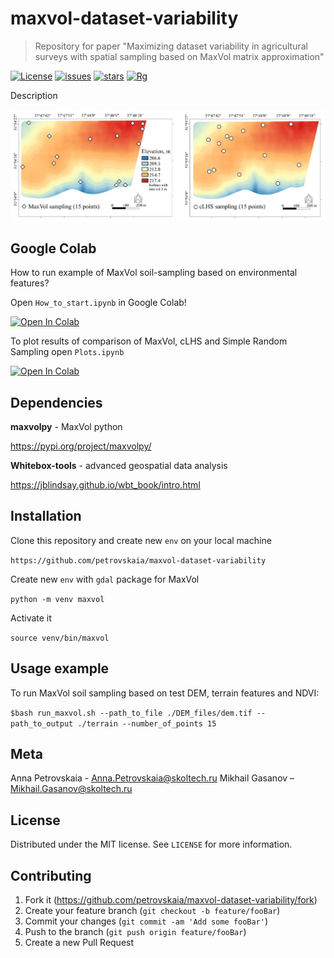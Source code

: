 # maxvol-dataset-variability

> Repository for paper "Maximizing dataset variability in agricultural surveys with spatial sampling based on MaxVol matrix approximation"

[![License](https://img.shields.io/github/license/petrovskaia/maxvol-dataset-variability)](https://github.com/petrovskaia/maxvol-dataset-variability/blob/main/LICENSE)
[![issues](https://img.shields.io/github/issues/petrovskaia/maxvol-dataset-variability)](https://github.com/petrovskaia/maxvol-dataset-variability/issues)
[![stars](https://img.shields.io/github/stars/petrovskaia/maxvol-dataset-variability)](https://github.com/petrovskaia/maxvol-dataset-variability/stargazers)
[![Rg](https://img.shields.io/badge/ResearchGate-Follow-green)](https://www.researchgate.net/project/Digital-Agro)

Description

![graphical](plots/README.png)

## Google Colab

How to run example of MaxVol soil-sampling based on environmental features?

Open `How_to_start.ipynb` in Google Colab!

<a href="https://colab.research.google.com/github/petrovskaia/maxvol-dataset-variability/blob/main/notebooks/How_to_start.ipynb" target="_parent"><img src="https://colab.research.google.com/assets/colab-badge.svg" alt="Open In Colab"/></a>

To plot results of comparison of MaxVol, cLHS and Simple Random Sampling open `Plots.ipynb`

<a href="https://colab.research.google.com/github/petrovskaia/maxvol-dataset-variability/blob/main/notebooks/Plotting.ipynb" target="_parent"><img src="https://colab.research.google.com/assets/colab-badge.svg" alt="Open In Colab"/></a>

## Dependencies

**maxvolpy** - MaxVol python

https://pypi.org/project/maxvolpy/

**Whitebox-tools** - advanced geospatial data analysis

https://jblindsay.github.io/wbt_book/intro.html

## Installation

Clone this repository and create new `env` on your local machine

`https://github.com/petrovskaia/maxvol-dataset-variability`

Create new `env` with `gdal` package for MaxVol

`python -m venv maxvol`

Activate it

`source venv/bin/maxvol`

## Usage example

To run MaxVol soil sampling based on test DEM, terrain features and NDVI:

`$bash run_maxvol.sh --path_to_file ./DEM_files/dem.tif --path_to_output ./terrain --number_of_points 15`

## Meta

Anna Petrovskaia - Anna.Petrovskaia@skoltech.ru
Mikhail Gasanov – Mikhail.Gasanov@skoltech.ru

## License

Distributed under the MIT license. See ``LICENSE`` for more information.

## Contributing

1. Fork it (<https://github.com/petrovskaia/maxvol-dataset-variability/fork>)
2. Create your feature branch (`git checkout -b feature/fooBar`)
3. Commit your changes (`git commit -am 'Add some fooBar'`)
4. Push to the branch (`git push origin feature/fooBar`)
5. Create a new Pull Request

